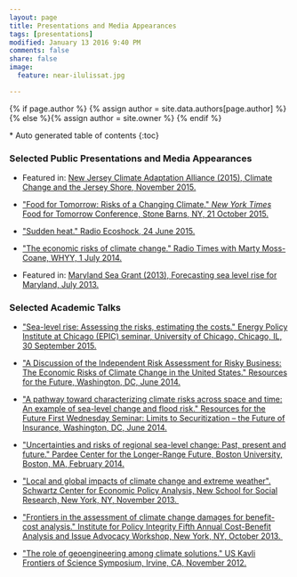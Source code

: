 ```yaml
---
layout: page
title: Presentations and Media Appearances
tags: [presentations]
modified: January 13 2016 9:40 PM
comments: false
share: false
image:
  feature: near-ilulissat.jpg

---
```


{% if page.author %}
  {% assign author = site.data.authors[page.author] %}{% else %}{% assign author = site.owner %}
  {% endif %}
  
  <section id="table-of-contents" class="toc">
<div id="drawer" markdown="1">
*  Auto generated table of contents
{:toc}
</div>
</section><!-- /#table-of-contents -->

  
### Selected Public Presentations and Media Appearances
  
  * Featured in: [New Jersey Climate Adaptation Alliance (2015), Climate Change and the Jersey Shore, November 2015.](https://youtu.be/zZn5Xh5FD88)
  
* ["Food for Tomorrow: Risks of a Changing Climate." _New York Times_ Food for Tomorrow Conference, Stone Barns, NY, 21 October 2015.](http://goo.gl/B5LaTz)

* ["Sudden heat." Radio Ecoshock, 24 June 2015.](https://goo.gl/e3TWX8)

* ["The economic risks of climate change." Radio Times with Marty Moss-Coane, WHYY, 1 July 2014.](http://goo.gl/DfPnc9)

* Featured in: [Maryland Sea Grant (2013), Forecasting sea level rise for Maryland, July 2013.](http://youtu.be/RCc3C89qxOM)

### Selected Academic Talks
  
*  ["Sea-level rise: Assessing the risks, estimating the costs." Energy Policy Institute at Chicago (EPIC) seminar, University of Chicago, Chicago, IL, 30 September 2015.](http://youtu.be/bagRtnY_Xm8)

* ["A Discussion of the Independent Risk Assessment for Risky Business: The Economic Risks of Climate Change in the United States." Resources for the Future, Washington, DC, June 2014.](http://goo.gl/4lGbOl)

* ["A pathway toward characterizing climate risks across space and time: An example of sea-level change and flood risk." Resources for the Future First Wednesday Seminar: Limits to Securitization – the Future of Insurance, Washington, DC, June 2014.](http://goo.gl/jQsqFw)

* ["Uncertainties and risks of regional sea-level change: Past, present and future." Pardee Center for the Longer-Range Future, Boston University, Boston, MA, February 2014.](http://goo.gl/ZTyNFb)

* ["Local and global impacts of climate change and extreme weather". Schwartz Center for Economic Policy Analysis, New School for Social Research, New York, NY, November 2013. ](http://youtu.be/R8NXVVP4SWQ)

* ["Frontiers in the assessment of climate change damages for benefit-cost analysis." Institute for Policy Integrity Fifth Annual Cost-Benefit Analysis and Issue Advocacy Workshop, New York, NY, October 2013. ](https://www.youtube.com/watch?v=SA13Ug3tkvk)

* ["The role of geoengineering among climate solutions." US Kavli Frontiers of Science Symposium, Irvine, CA, November 2012.](http://vimeo.com/58042026)

